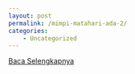 ```yaml
---
layout: post
permalink: /mimpi-matahari-ada-2/
categories:
    - Uncategorized
---
```


[Baca Selengkapnya](/03)